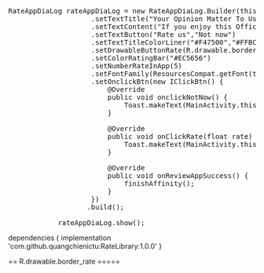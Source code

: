 <pre>
RateAppDiaLog rateAppDiaLog = new RateAppDiaLog.Builder(this)
                    .setTextTitle("Your Opinion Matter To Us!")
                    .setTextContent("If you enjoy this Office Reader, would you mind rating us on the Google Play, then?")
                    .setTextButton("Rate us","Not now")
                    .setTextTitleColorLiner("#F47500","#FFBC3A")
                    .setDrawableButtonRate(R.drawable.border_rate)
                    .setColorRatingBar("#EC5656")
                    .setNumberRateInApp(5)
                    .setFontFamily(ResourcesCompat.getFont(this, R.font.xxx))
                    .setOnclickBtn(new IClickBtn() {
                        @Override
                        public void onclickNotNow() {
                            Toast.makeText(MainActivity.this,"onclickNotNow",Toast.LENGTH_SHORT).show();
                        }

                        @Override
                        public void onClickRate(float rate) {
                            Toast.makeText(MainActivity.this,rate+"",Toast.LENGTH_SHORT).show();
                        }

                        @Override
                        public void onReviewAppSuccess() {
                            finishAffinity();
                        }
                    })
                   .build();

            rateAppDiaLog.show();
</pre>





dependencies {
	        implementation 'com.github.quangchienictu:RateLibrary:1.0.0'
	}



==  R.drawable.border_rate  =====

<?xml version="1.0" encoding="utf-8"?>
<shape xmlns:android="http://schemas.android.com/apk/res/android">
    <gradient android:startColor="#EC5656" android:endColor="@color/purple_700"/>
    <corners android:radius="20sp"/>
</shape>
